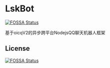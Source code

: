 # LskBot
[![FOSSA Status](https://app.fossa.com/api/projects/git%2Bgithub.com%2FLisk809%2FLskBot.svg?type=shield)](https://app.fossa.com/projects/git%2Bgithub.com%2FLisk809%2FLskBot?ref=badge_shield)

基于oicqV2的异步跨平台NodejsQQ聊天机器人框架


## License
[![FOSSA Status](https://app.fossa.com/api/projects/git%2Bgithub.com%2FLisk809%2FLskBot.svg?type=large)](https://app.fossa.com/projects/git%2Bgithub.com%2FLisk809%2FLskBot?ref=badge_large)
